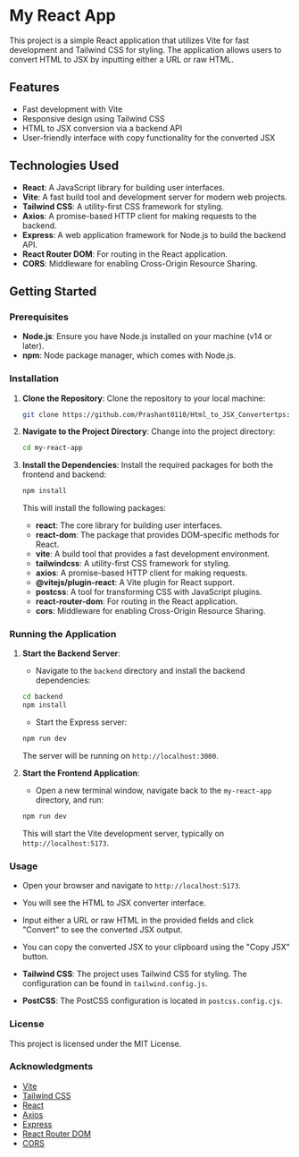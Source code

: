 # My React App

This project is a simple React application that utilizes Vite for fast development and Tailwind CSS for styling. The application allows users to convert HTML to JSX by inputting either a URL or raw HTML.

## Features

- Fast development with Vite
- Responsive design using Tailwind CSS
- HTML to JSX conversion via a backend API
- User-friendly interface with copy functionality for the converted JSX

## Technologies Used

- **React**: A JavaScript library for building user interfaces.
- **Vite**: A fast build tool and development server for modern web projects.
- **Tailwind CSS**: A utility-first CSS framework for styling.
- **Axios**: A promise-based HTTP client for making requests to the backend.
- **Express**: A web application framework for Node.js to build the backend API.
- **React Router DOM**: For routing in the React application.
- **CORS**: Middleware for enabling Cross-Origin Resource Sharing.

## Getting Started

### Prerequisites

- **Node.js**: Ensure you have Node.js installed on your machine (v14 or later).
- **npm**: Node package manager, which comes with Node.js.

### Installation

1. **Clone the Repository**:
   Clone the repository to your local machine:

   ```bash
   git clone https://github.com/Prashant0110/Html_to_JSX_Convertertps://github.com/yourusername/my-react-app.git
   ```

2. **Navigate to the Project Directory**:
   Change into the project directory:

   ```bash
   cd my-react-app
   ```

3. **Install the Dependencies**:
   Install the required packages for both the frontend and backend:

   ```bash
   npm install
   ```

   This will install the following packages:

   - **react**: The core library for building user interfaces.
   - **react-dom**: The package that provides DOM-specific methods for React.
   - **vite**: A build tool that provides a fast development environment.
   - **tailwindcss**: A utility-first CSS framework for styling.
   - **axios**: A promise-based HTTP client for making requests.
   - **@vitejs/plugin-react**: A Vite plugin for React support.
   - **postcss**: A tool for transforming CSS with JavaScript plugins.
   - **react-router-dom**: For routing in the React application.
   - **cors**: Middleware for enabling Cross-Origin Resource Sharing.

### Running the Application

1. **Start the Backend Server**:

   - Navigate to the `backend` directory and install the backend dependencies:

   ```bash
   cd backend
   npm install
   ```

   - Start the Express server:

   ```bash
   npm run dev
   ```

   The server will be running on `http://localhost:3000`.

2. **Start the Frontend Application**:

   - Open a new terminal window, navigate back to the `my-react-app` directory, and run:

   ```bash
   npm run dev
   ```

   This will start the Vite development server, typically on `http://localhost:5173`.

### Usage

- Open your browser and navigate to `http://localhost:5173`.
- You will see the HTML to JSX converter interface.
- Input either a URL or raw HTML in the provided fields and click "Convert" to see the converted JSX output.
- You can copy the converted JSX to your clipboard using the "Copy JSX" button.

- **Tailwind CSS**: The project uses Tailwind CSS for styling. The configuration can be found in `tailwind.config.js`.
- **PostCSS**: The PostCSS configuration is located in `postcss.config.cjs`.

### License

This project is licensed under the MIT License.

### Acknowledgments

- [Vite](https://vitejs.dev/)
- [Tailwind CSS](https://tailwindcss.com/)
- [React](https://reactjs.org/)
- [Axios](https://axios-http.com/)
- [Express](https://expressjs.com/)
- [React Router DOM](https://reactrouter.com/)
- [CORS](https://expressjs.com/en/resources/middleware/cors.html)
